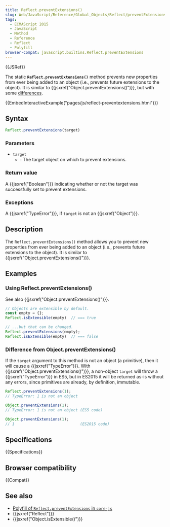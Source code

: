 ```yaml
---
title: Reflect.preventExtensions()
slug: Web/JavaScript/Reference/Global_Objects/Reflect/preventExtensions
tags:
  - ECMAScript 2015
  - JavaScript
  - Method
  - Reference
  - Reflect
  - Polyfill
browser-compat: javascript.builtins.Reflect.preventExtensions
---
```

{{JSRef}}

The static
**`Reflect.preventExtensions()`** method prevents new
properties from ever being added to an object (i.e., prevents future extensions to the
object). It is similar to {{jsxref("Object.preventExtensions()")}}, but with
some [differences](#difference_from_object.preventextensions).

{{EmbedInteractiveExample("pages/js/reflect-preventextensions.html")}}

## Syntax

```js
Reflect.preventExtensions(target)
```

### Parameters

- `target`
  - : The target object on which to prevent extensions.

### Return value

A {{jsxref("Boolean")}} indicating whether or not the target was successfully set to
prevent extensions.

### Exceptions

A {{jsxref("TypeError")}}, if `target` is not an
{{jsxref("Object")}}.

## Description

The `Reflect.preventExtensions()` method allows you to prevent new
properties from ever being added to an object (i.e., prevents future extensions to the
object). It is similar to {{jsxref("Object.preventExtensions()")}}.

## Examples

### Using Reflect.preventExtensions()

See also {{jsxref("Object.preventExtensions()")}}.

```js
// Objects are extensible by default.
const empty = {};
Reflect.isExtensible(empty)  // === true

// ...but that can be changed.
Reflect.preventExtensions(empty);
Reflect.isExtensible(empty)  // === false
```

### Difference from Object.preventExtensions()

If the `target` argument to this method is not an object (a
primitive), then it will cause a {{jsxref("TypeError")}}. With
{{jsxref("Object.preventExtensions()")}}, a non-object `target` will throw a {{jsxref("TypeError")}} in ES5, 
but in ES2015 it will be returned as-is without any errors, since primitives are already, by definition, immutable.

```js
Reflect.preventExtensions(1);
// TypeError: 1 is not an object

Object.preventExtensions(1);
// TypeError: 1 is not an object (ES5 code)

Object.preventExtensions(1);
// 1                             (ES2015 code)
```

## Specifications

{{Specifications}}

## Browser compatibility

{{Compat}}

## See also

- [Polyfill of `Reflect.preventExtensions` in `core-js`](https://github.com/zloirock/core-js#ecmascript-reflect)
- {{jsxref("Reflect")}}
- {{jsxref("Object.isExtensible()")}}
